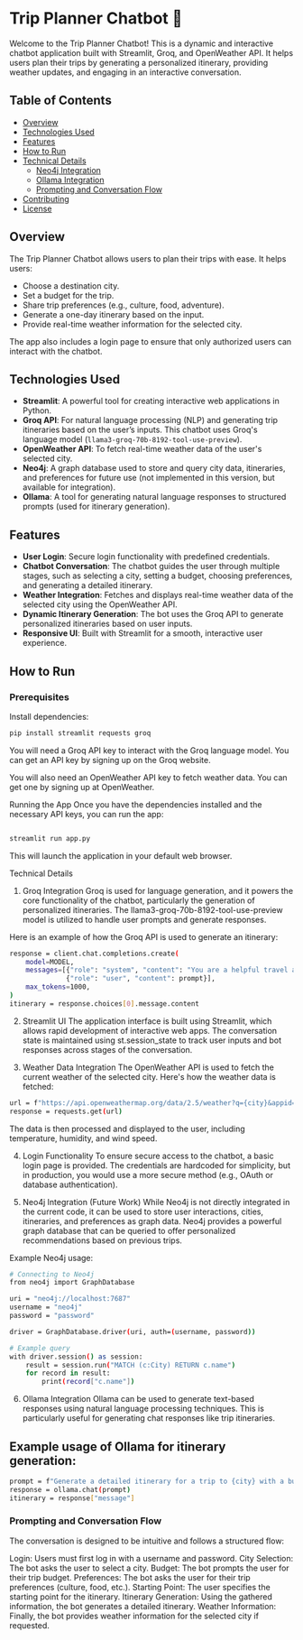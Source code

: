 # Trip Planner Chatbot 🧳

Welcome to the Trip Planner Chatbot! This is a dynamic and interactive chatbot application built with Streamlit, Groq, and OpenWeather API. It helps users plan their trips by generating a personalized itinerary, providing weather updates, and engaging in an interactive conversation.

## Table of Contents
- [Overview](#overview)
- [Technologies Used](#technologies-used)
- [Features](#features)
- [How to Run](#how-to-run)
- [Technical Details](#technical-details)
  - [Neo4j Integration](#neo4j-integration)
  - [Ollama Integration](#ollama-integration)
  - [Prompting and Conversation Flow](#prompting-and-conversation-flow)
- [Contributing](#contributing)
- [License](#license)

## Overview
The Trip Planner Chatbot allows users to plan their trips with ease. It helps users:
- Choose a destination city.
- Set a budget for the trip.
- Share trip preferences (e.g., culture, food, adventure).
- Generate a one-day itinerary based on the input.
- Provide real-time weather information for the selected city.

The app also includes a login page to ensure that only authorized users can interact with the chatbot.

## Technologies Used
- **Streamlit**: A powerful tool for creating interactive web applications in Python.
- **Groq API**: For natural language processing (NLP) and generating trip itineraries based on the user’s inputs. This chatbot uses Groq's language model (`llama3-groq-70b-8192-tool-use-preview`).
- **OpenWeather API**: To fetch real-time weather data of the user's selected city.
- **Neo4j**: A graph database used to store and query city data, itineraries, and preferences for future use (not implemented in this version, but available for integration).
- **Ollama**: A tool for generating natural language responses to structured prompts (used for itinerary generation).

## Features
- **User Login**: Secure login functionality with predefined credentials.
- **Chatbot Conversation**: The chatbot guides the user through multiple stages, such as selecting a city, setting a budget, choosing preferences, and generating a detailed itinerary.
- **Weather Integration**: Fetches and displays real-time weather data of the selected city using the OpenWeather API.
- **Dynamic Itinerary Generation**: The bot uses the Groq API to generate personalized itineraries based on user inputs.
- **Responsive UI**: Built with Streamlit for a smooth, interactive user experience.

## How to Run

### Prerequisites
Install dependencies:

```bash
pip install streamlit requests groq

```
You will need a Groq API key to interact with the Groq language model. You can get an API key by signing up on the Groq website.

You will also need an OpenWeather API key to fetch weather data. You can get one by signing up at OpenWeather.

Running the App
Once you have the dependencies installed and the necessary API keys, you can run the app:

```bash

streamlit run app.py

```
This will launch the application in your default web browser.

Technical Details
1. Groq Integration
Groq is used for language generation, and it powers the core functionality of the chatbot, particularly the generation of personalized itineraries. The llama3-groq-70b-8192-tool-use-preview model is utilized to handle user prompts and generate responses.

Here is an example of how the Groq API is used to generate an itinerary:

```bash
response = client.chat.completions.create(
    model=MODEL,
    messages=[{"role": "system", "content": "You are a helpful travel assistant."},
              {"role": "user", "content": prompt}],
    max_tokens=1000,
)
itinerary = response.choices[0].message.content

```
2. Streamlit UI
The application interface is built using Streamlit, which allows rapid development of interactive web apps. The conversation state is maintained using st.session_state to track user inputs and bot responses across stages of the conversation.

3. Weather Data Integration
The OpenWeather API is used to fetch the current weather of the selected city. Here's how the weather data is fetched:

```bash
url = f"https://api.openweathermap.org/data/2.5/weather?q={city}&appid={OPENWEATHER_API_KEY}&units=metric"
response = requests.get(url)

```
The data is then processed and displayed to the user, including temperature, humidity, and wind speed.

4. Login Functionality
To ensure secure access to the chatbot, a basic login page is provided. The credentials are hardcoded for simplicity, but in production, you would use a more secure method (e.g., OAuth or database authentication).

5. Neo4j Integration (Future Work)
While Neo4j is not directly integrated in the current code, it can be used to store user interactions, cities, itineraries, and preferences as graph data. Neo4j provides a powerful graph database that can be queried to offer personalized recommendations based on previous trips.

Example Neo4j usage:

```bash
# Connecting to Neo4j
from neo4j import GraphDatabase

uri = "neo4j://localhost:7687"
username = "neo4j"
password = "password"

driver = GraphDatabase.driver(uri, auth=(username, password))

# Example query
with driver.session() as session:
    result = session.run("MATCH (c:City) RETURN c.name")
    for record in result:
        print(record["c.name"])

```
6. Ollama Integration
Ollama can be used to generate text-based responses using natural language processing techniques. This is particularly useful for generating chat responses like trip itineraries.

## Example usage of Ollama for itinerary generation:

```bash
prompt = f"Generate a detailed itinerary for a trip to {city} with a budget of {budget}."
response = ollama.chat(prompt)
itinerary = response["message"]

```
### Prompting and Conversation Flow
The conversation is designed to be intuitive and follows a structured flow:

Login: Users must first log in with a username and password.
City Selection: The bot asks the user to select a city.
Budget: The bot prompts the user for their trip budget.
Preferences: The bot asks the user for their trip preferences (culture, food, etc.).
Starting Point: The user specifies the starting point for the itinerary.
Itinerary Generation: Using the gathered information, the bot generates a detailed itinerary.
Weather Information: Finally, the bot provides weather information for the selected city if requested.
